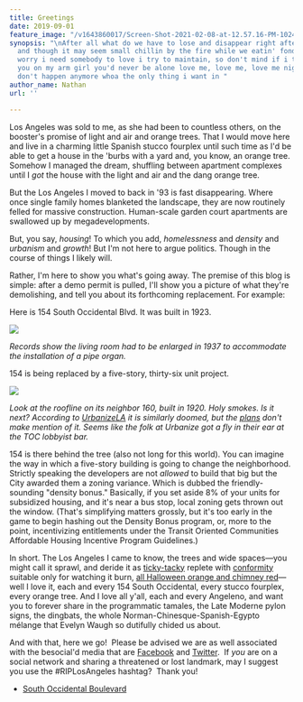```yaml
---
title: Greetings
date: 2019-09-01
feature_image: "/v1643860017/Screen-Shot-2021-02-08-at-12.57.16-PM-1024x905_yojn3u.jpg"
synopsis: "\nAfter all what do we have to lose and disappear right after this song
  and though it may seem small chillin by the fire while we eatin' fondue don't you
  worry i need somebody to love i try to maintain, so don't mind if i turn away keep
  you on my arm girl you'd never be alone love me, love me, love me nights like this
  don't happen anymore whoa the only thing i want in "
author_name: Nathan
url: ''

---
```

Los Angeles was sold to me, as she had been to countless others, on the booster's promise of light and air and orange trees. That I would move here and live in a charming little Spanish stucco fourplex until such time as I'd be able to get a house in the 'burbs with a yard and, you know, an orange tree. Somehow I managed the dream, shuffling between apartment complexes until I _got_ the house with the light and air and the dang orange tree.

But the Los Angeles I moved to back in '93 is fast disappearing. Where once single family homes blanketed the landscape, they are now routinely felled for massive construction. Human-scale garden court apartments are swallowed up by megadevelopments.

But, you say, _housing_! To which you add, _homelessness_ and _density_ and _urbanism_ and _growth_! But I'm not here to argue politics. Though in the course of things I likely will.

Rather, I'm here to show you what's going away. The premise of this blog is simple: after a demo permit is pulled, I'll show you a picture of what they're demolishing, and tell you about its forthcoming replacement. For example:

Here is 154 South Occidental Blvd. It was built in 1923.

![](https://res.cloudinary.com/chickenbutt/image/upload/Screen-Shot-2019-08-25-at-11.34.11-AM-1-1024x711)

_Records show the living room had to be enlarged in 1937 to accommodate the installation of a pipe organ._

154 is being replaced by a five-story, thirty-six unit project.

![](https://res.cloudinary.com/chickenbutt/image/upload/Screen-Shot-2019-08-25-at-11.33.13-AM-1-1024x507)

_Look at the roofline on its neighbor 160, built in 1920. Holy smokes._ _Is it next?_ _According to [UrbanizeLA](https://web.archive.org/web/20190901195541/https://urbanize.la/post/1920s-single-family-dwellings-could-make-way-apartments-westlake)_[](https://web.archive.org/web/20190901195541/https://urbanize.la/post/1920s-single-family-dwellings-could-make-way-apartments-westlake)[](https://urbanize.la/post/1920s-single-family-dwellings-could-make-way-apartments-westlake) _it is similarly doomed, but the_ [_plans_](http://planning.lacity.org/pdiscaseinfo/CaseId/MjMxNzUx0) _don't make mention of it. Seems like the folk at Urbanize got a fly in their ear at the TOC lobbyist bar._

154 is there behind the tree (also not long for this world). You can imagine the way in which a five-story building is going to change the neighborhood. Strictly speaking the developers are not _allowed_ to build that big but the City awarded them a zoning variance. Which is dubbed the friendly-sounding "density bonus." Basically, if you set aside 8% of your units for subsidized housing, and it's near a bus stop, local zoning gets thrown out the window. (That's simplifying matters grossly, but it's too early in the game to begin hashing out the Density Bonus program, or, more to the point, incentivizing entitlements under the Transit Oriented Communities Affordable Housing Incentive Program Guidelines.)

In short. The Los Angeles I came to know, the trees and wide spaces—you might call it sprawl, and deride it as [ticky-tacky](https://www.youtube.com/watch?v=2_2lGkEU4Xs) replete with [conformity](https://www.youtube.com/watch?v=sUzs5dlLrm0) suitable only for watching it burn, [all Halloween orange and chimney red](https://www.youtube.com/watch?v=1I9GqxDA4ac)—well I love it, each and every 154 South Occidental, every stucco fourplex, every orange tree. And I love all y'all, each and every Angeleno, and want you to forever share in the programmatic tamales, the Late Moderne pylon signs, the dingbats, the whole Norman-Chinesque-Spanish-Egypto mélange that Evelyn Waugh so dutifully chided us about.

And with that, here we go!  Please be advised we are as well associated with the besocial'd media that are [Facebook](https://www.facebook.com/groups/2252126351695468/) and [Twitter](https://twitter.com/AngelesRip).  If _you_ are on a social network and sharing a threatened or lost landmark, may I suggest you use the #RIPLosAngeles hashtag?  Thank you! 

- [South Occidental Boulevard](https://www.google.com/maps/search/?api=1&query=34.06942,-118.28076)